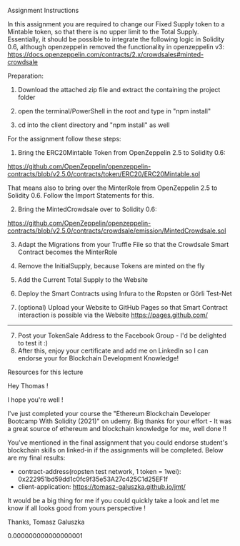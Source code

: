 Assignment Instructions

In this assignment you are required to change our Fixed Supply token to a Mintable token, so that there is no upper limit to the Total Supply. Essentially, it should be possible to integrate the following logic in Solidity 0.6, although openzeppelin removed the functionality in openzeppelin v3: https://docs.openzeppelin.com/contracts/2.x/crowdsales#minted-crowdsale



Preparation:

1. Download the attached zip file and extract the containing the project folder

2. open the terminal/PowerShell in the root and type in "npm install"

3. cd into the client directory and "npm install" as well



For the assignment follow these steps:

1. Bring the ERC20Mintable Token from OpenZeppelin 2.5 to Solidity 0.6:

https://github.com/OpenZeppelin/openzeppelin-contracts/blob/v2.5.0/contracts/token/ERC20/ERC20Mintable.sol

That means also to bring over the MinterRole from OpenZeppelin 2.5 to Solidity 0.6. Follow the Import Statements for this.

2. Bring the MintedCrowdsale over to Solidity 0.6:

https://github.com/OpenZeppelin/openzeppelin-contracts/blob/v2.5.0/contracts/crowdsale/emission/MintedCrowdsale.sol

3. Adapt the Migrations from your Truffle File so that the Crowdsale Smart Contract becomes the MinterRole

4. Remove the InitialSupply, because Tokens are minted on the fly

5. Add the Current Total Supply to the Website

6. Deploy the Smart Contracts using Infura to the Ropsten or Görli Test-Net
8. (optional) Upload your Website to GitHub Pages so that Smart Contract interaction is possible via the Website https://pages.github.com/

----------------------------------------------------------------------------------------------------------------------------
7. Post your TokenSale Address to the Facebook Group - I'd be delighted to test it :)
9. After this, enjoy your certificate and add me on LinkedIn so I can endorse your for Blockchain Development Knowledge!

Resources for this lecture

Hey Thomas !

I hope you're well !

I've just completed your course the "Ethereum Blockchain Developer Bootcamp With Solidity (2021)" on udemy. Big thanks for your effort - It was a great source of ethereum and blockchain knowledge for me, well done !!

You've mentioned in the final assignment that you could endorse student's blockchain skills on linked-in if the assignments will be completed.
Below are my final results:
 - contract-address(ropsten test network, 1 token = 1wei): 0x222951bd59dd1c0fc9f35e53A27c425C1d25EF1f 
 - client-application: https://tomasz-galuszka.github.io/jmt/

It would be a big thing for me if you could quickly take a look and let me know if all looks good from yours perspective !

Thanks,
Tomasz Galuszka


0.000000000000000001